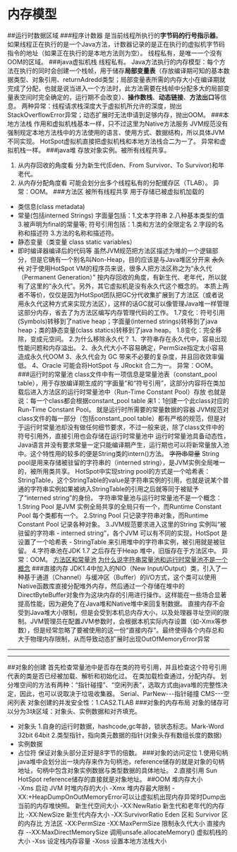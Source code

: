 # 内存模型
##运行时数据区域
###程序计数器
是当前线程所执行的**字节码的行号指示器**。
如果线程正在执行的是一个Java方法，计数器记录的是正在执行的虚拟机字节码指令的地址（如果正在执行的是本地方法则为空）。
线程私有，是唯一一个没有OOM的区域。
###java虚拟机栈
线程私有。
Java方法执行的内存模型：每个方法在执行的同时会创建一个栈帧，用于储存**局部变量表**（存放编译期可知的基本数据类型、对象引用、returnAdredd类型；局部变量表所需的内存大小在编译期就完成了分配，也就是说当进入一个方法时，此方法需要在栈帧中分配多大的局部变量表空间时完全确定的，运行期不会改变）、**操作数栈**、**动态链接**、**方法出口**等信息。
两种异常：线程请求栈深度大于虚拟机所允许的深度，抛出StackOverflowError异常；动态扩展时无法申请到足够内存，抛出OOM。
###本地方法栈
作用和虚拟机栈基本一样，只不过这里为Native方法服务 
JVM规范没有强制规定本地方法栈中的方法使用的语言、使用方式、数据结构，所以具体JVM不同实现。
HotSpot虚拟机直接把虚拟机栈和本地方法栈合二为一了。
异常和虚拟机栈一样。
###java堆
存放对象实例。被所有线程共享。
1. 从内存回收的角度看
分为新生代(Eden、From Survivor、To Survivor)和年老代。
2. 从内存分配角度看
可能会划分出多个线程私有的分配缓存区（TLAB）。
异常：OOM。
###方法区
被所有线程共享
用于存储已被虚拟机加载的
* 类信息(class metadata)
* 常量(包括interned Strings)
字面量包括：1.文本字符串 2.八种基本类型的值 3.被声明为final的常量等;
符号引用包括：1.类和方法的全限定名 2.字段的名称和描述符 3.方法的名称和描述符。
* 静态变量（类变量 class static variables）
* 即时编译器编译后的代码等
虽然JVM规范把方法区描述为堆的一个逻辑部分，但是它确有一个别名叫Non-Heap，目的应该是与Java堆区分开来
~~永久代~~
对于使用HotSpot VM的程序员来说，很多人把方法区称之为“永久代（Permanent Generation）”
按内存回收的角度，有新生代、老年代，所以就有了这里的“永久代”。另外，其它虚拟机是没有永久代这个概念的。
本质上两者不等价，仅仅是因为HotSpot团队把GC分代收集扩展到了方法区（或者说用永久代这种方式来实现方法区），这样的话GC就可以像管理Java堆一样管理这部分内存，省去了为方法区编写内存管理代码的工作。
1.7变化：符号引用(Symbols)转移到了native heap；字面量(interned strings)转移到了java heap；类的静态变量(class statics)转移到了java heap。
1.8变化：完全移除，变成元空间。
2.为什么移除永久代？
1、字符串存在永久代中，容易出现性能问题和内存溢出。
2、永久代大小不容易确定，PermSize指定太小容易造成永久代OOM
3、永久代会为 GC 带来不必要的复杂度，并且回收效率偏低。
4、Oracle 可能会将HotSpot 与 JRockit 合二为一。
异常：OOM。
###运行时的常量池
class文件中有一项信息是常量池表（constant_pool table），用于存放编译期生成的“字面量”和“符号引用”，这部分内容将在类加载后进入方法区的运行时常量池中（Run-Time Constant Pool）存放
也就是说：每一个class都会根据constant_pool table 来1：1创建一个此class对应的Run-Time Constant Pool。
就是运行时所需要的常量数据的容器
JVM规范对class文件的每一部分（包括constant_pool table）都有严格的规范，但是对于运行时常量池却没有做任何细节要求，不过一般来说，除了class文件中的符号引用外，直接引用也会存储在运行时常量池中
运行时常量池具备动态性，Java语言并没有要求常量一定只能编译期产生，运行期也可以将新常量放入池中。这个特性用的较多的便是String类的intern()方法。
~~字符串常量~~
String pool是用来存储被驻留的字符串的（interned string），是JVM实例全局唯一的，被所用类共享。
HotSpot中实现string pool的方式是一个哈希表：StringTable，这个StringTable的value是字符串实例的引用，也就是说某个普通的字符串实例如果被纳入StringTable的引用之后就等同于被赋予了“interned string”的身份。
字符串常量池与运行时常量池不是一个概念：
1.String Pool 是JVM 实例全局共享的全局只有一个，而Runtime Constant Pool 每个类都有一个。
2.String Pool 只记录字符串对象，而Runtime Constant Pool 记录各种对象。
3.JVM规范要求进入这里的String 实例叫“被驻留的字符串 - interned string”，各个JVM 可以有不同的实现，HotSpot 是设置了一个哈希表 - StringTable 来引用堆中的字符串实例，被引用就是被驻留。
4.字符串池在JDK 1.7 之后存在于Heap 堆中，旧版存在于方法区中。
异常：OOM。
[方法区和常量池](https://blog.csdn.net/xiao______xin/article/details/81985654)
[为什么说字符串常量池和运行时常量池不是一个概念](https://blog.csdn.net/zm13007310400/article/details/77534349)
###直接内存
JDK1.4中加入的NIO（New Input/Output）类，引入了一种基于通道（Channel）与缓冲区（Buffer）的I/O方式，这个类可以使用Native函数库直接分配堆外内存，然后通过一个存储在堆中的DirectByteBuffer对象作为这块内存的引用进行操作。这样能在一些场合显著提高性能，因为避免了在Java堆和Native堆中来回复制数据。
直接内存不会受到Java堆大小限制，但是会受到本机总内存大小，以及处理器寻址空间的限制。JVM管理员在配置JVM参数时，会根据本机实际内存设置（如-Xmx等参数），但是经常忽略了要被使用的这一份“直接内存”。最终使得各个内存总和大于物理内存限制，从而导致动态扩展时出现OutOfMemoryError异常
***
***
##对象的创建
首先检查常量池中是否存在类的符号引用，并且检查这个符号引用代表的类是否已经被加载、解析和初始化过。
在类加载检查通过，分配内存。
划分堆空间的方法有两种：“指针碰撞”、“空闲列表”，选取方式由java堆的完整性决定，因此，也可以说取决于垃圾收集器。
Serial、ParNew---指针碰撞
CMS---空闲列表
对象创建的并发安全性：1.CAS2.TLAB
###对象的内存布局
对象的储存可以分为3块区域：对象头、实例数据和对齐填充。
* 对象头
1.自身的运行时数据，hashcode,gc年龄，锁状态标志。Mark-Word 32bit    64bit
2.类型指针，指向类元数据的指针(对象头存有数组长度的数据)
* 实例数据
* 占位符
保证对象头部分正好是8字节的倍数。
###对象的访问定位
1.使用句柄
java堆中会划分出一块内存来作为句柄池，reference储存的就是对象的句柄地址，句柄中包含对象实例数据与类型数据的具体地址。
2.直接引用  Sun HotSpot
reference储存的直接就是对象地址。
##OOM
堆内存大小	
	-Xms	启动 JVM 时堆内存的大小
	-Xmx	堆内存最大限制
	-XX:+HeapDumpOnOutMemoryError可以让虚拟机出现内存异常时Dump出当前的内存堆快照。
新生代空间大小	
	-XX:NewRatio	新生代和老年代的内存比
	-XX:NewSize	新生代内存大小
	-XX:SurvivorRatio	Eden 区和 Survivor 区的内存比
方法区
	-XX:PermSize   -XX:MaxPermSize   限制永久代大小
直接内存
	--XX:MaxDirectMemorySize  调用unsafe.allocateMemory()
虚拟机栈的大小
	-Xss    设定栈内存容量
	-Xoss     设置本地方法栈大小
	
	
